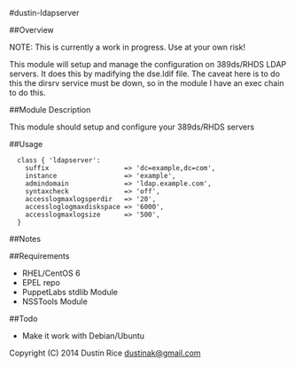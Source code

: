 #dustin-ldapserver

##Overview

NOTE: This is currently a work in progress. Use at your own risk!

This module will setup and manage the configuration on 389ds/RHDS LDAP servers. It
does this by madifying the dse.ldif file. The caveat here is to do this the dirsrv
service must be down, so in the module I have an exec chain to do this.

##Module Description

This module should setup and configure your 389ds/RHDS servers

##Usage
```puppet
  class { 'ldapserver':
    suffix                   => 'dc=example,dc=com',
    instance                 => 'example',
    admindomain              => 'ldap.example.com',
    syntaxcheck              => 'off',
    accesslogmaxlogsperdir   => '20',
    accessloglogmaxdiskspace => '6000',
    accesslogmaxlogsize      => '500',
  }
```
##Notes

##Requirements
* RHEL/CentOS 6
* EPEL repo
* PuppetLabs stdlib Module
* NSSTools Module

##Todo
* Make it work with Debian/Ubuntu

Copyright (C) 2014 Dustin Rice dustinak@gmail.com
